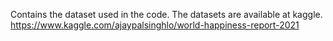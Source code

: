 Contains the dataset used in the code. The datasets are available at kaggle. 
https://www.kaggle.com/ajaypalsinghlo/world-happiness-report-2021
